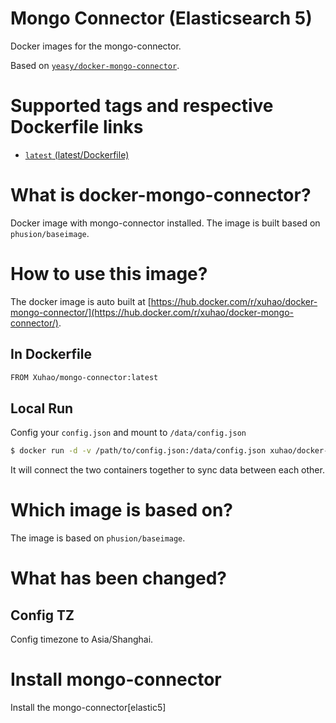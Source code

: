 Mongo Connector (Elasticsearch 5)
===
Docker images for the mongo-connector.

Based on [`yeasy/docker-mongo-connector`](https://github.com/yeasy/docker-mongo-connector).

# Supported tags and respective Dockerfile links

* [`latest` (latest/Dockerfile)](https://github.com/Xuhao/docker-mongo-connector/blob/master/Dockerfile)

# What is docker-mongo-connector?
Docker image with mongo-connector installed. The image is built based on `phusion/baseimage`.

# How to use this image?
The docker image is auto built at [https://hub.docker.com/r/xuhao/docker-mongo-connector/](https://hub.docker.com/r/xuhao/docker-mongo-connector/).

## In Dockerfile
```sh
FROM Xuhao/mongo-connector:latest
```

## Local Run

Config your `config.json` and mount to `/data/config.json`

```sh
$ docker run -d -v /path/to/config.json:/data/config.json xuhao/docker-mongo-connector
```

It will connect the two containers together to sync data between each other.

# Which image is based on?
The image is based on `phusion/baseimage`.

# What has been changed?

## Config TZ
Config timezone to Asia/Shanghai.

# Install mongo-connector
Install the mongo-connector[elastic5]
